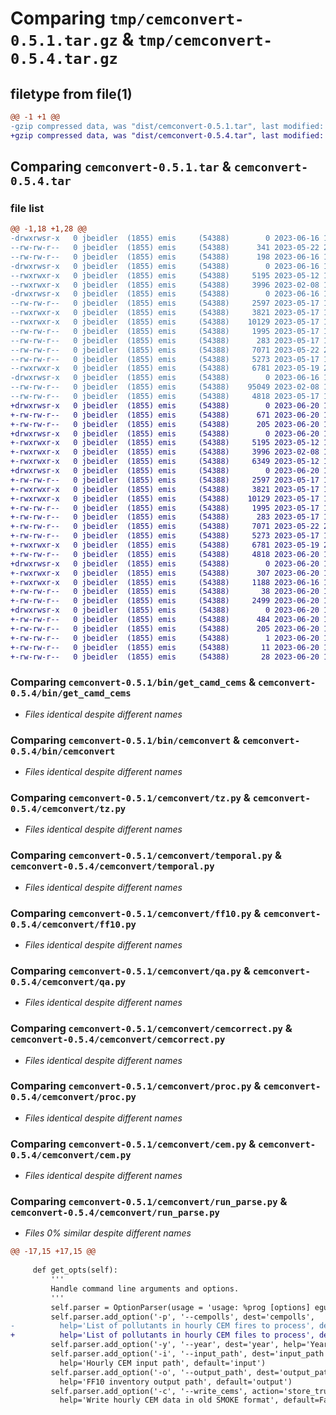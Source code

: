 # Comparing `tmp/cemconvert-0.5.1.tar.gz` & `tmp/cemconvert-0.5.4.tar.gz`

## filetype from file(1)

```diff
@@ -1 +1 @@
-gzip compressed data, was "dist/cemconvert-0.5.1.tar", last modified: Fri Jun 16 19:42:26 2023, max compression
+gzip compressed data, was "dist/cemconvert-0.5.4.tar", last modified: Tue Jun 20 17:21:59 2023, max compression
```

## Comparing `cemconvert-0.5.1.tar` & `cemconvert-0.5.4.tar`

### file list

```diff
@@ -1,18 +1,28 @@
-drwxrwsr-x   0 jbeidler  (1855) emis     (54388)        0 2023-06-16 19:42:26.000000 cemconvert-0.5.1/
--rw-rw-r--   0 jbeidler  (1855) emis     (54388)      341 2023-05-22 20:27:00.000000 cemconvert-0.5.1/setup.py
--rw-rw-r--   0 jbeidler  (1855) emis     (54388)      198 2023-06-16 19:42:26.000000 cemconvert-0.5.1/PKG-INFO
-drwxrwsr-x   0 jbeidler  (1855) emis     (54388)        0 2023-06-16 19:42:26.000000 cemconvert-0.5.1/bin/
--rwxrwxr-x   0 jbeidler  (1855) emis     (54388)     5195 2023-05-12 16:05:11.000000 cemconvert-0.5.1/bin/get_camd_cems
--rwxrwxr-x   0 jbeidler  (1855) emis     (54388)     3996 2023-02-08 15:41:07.000000 cemconvert-0.5.1/bin/cemconvert
-drwxrwsr-x   0 jbeidler  (1855) emis     (54388)        0 2023-06-16 19:42:26.000000 cemconvert-0.5.1/cemconvert/
--rw-rw-r--   0 jbeidler  (1855) emis     (54388)     2597 2023-05-17 15:23:53.000000 cemconvert-0.5.1/cemconvert/tz.py
--rwxrwxr-x   0 jbeidler  (1855) emis     (54388)     3821 2023-05-17 15:23:53.000000 cemconvert-0.5.1/cemconvert/temporal.py
--rwxrwxr-x   0 jbeidler  (1855) emis     (54388)    10129 2023-05-17 15:23:53.000000 cemconvert-0.5.1/cemconvert/ff10.py
--rw-rw-r--   0 jbeidler  (1855) emis     (54388)     1995 2023-05-17 15:23:53.000000 cemconvert-0.5.1/cemconvert/qa.py
--rw-rw-r--   0 jbeidler  (1855) emis     (54388)      283 2023-05-17 15:23:53.000000 cemconvert-0.5.1/cemconvert/__init__.py
--rw-rw-r--   0 jbeidler  (1855) emis     (54388)     7071 2023-05-22 20:25:07.000000 cemconvert-0.5.1/cemconvert/cemcorrect.py
--rw-rw-r--   0 jbeidler  (1855) emis     (54388)     5273 2023-05-17 15:23:53.000000 cemconvert-0.5.1/cemconvert/proc.py
--rwxrwxr-x   0 jbeidler  (1855) emis     (54388)     6781 2023-05-19 20:23:16.000000 cemconvert-0.5.1/cemconvert/cem.py
-drwxrwsr-x   0 jbeidler  (1855) emis     (54388)        0 2023-06-16 19:42:26.000000 cemconvert-0.5.1/cemconvert/data/
--rw-rw-r--   0 jbeidler  (1855) emis     (54388)    95049 2023-02-08 15:30:00.000000 cemconvert-0.5.1/cemconvert/data/county_fips_tz.csv
--rw-rw-r--   0 jbeidler  (1855) emis     (54388)     4818 2023-05-17 15:23:53.000000 cemconvert-0.5.1/cemconvert/run_parse.py
+drwxrwsr-x   0 jbeidler  (1855) emis     (54388)        0 2023-06-20 17:21:59.000000 cemconvert-0.5.4/
+-rw-rw-r--   0 jbeidler  (1855) emis     (54388)      671 2023-06-20 17:21:54.000000 cemconvert-0.5.4/setup.py
+-rw-rw-r--   0 jbeidler  (1855) emis     (54388)      205 2023-06-20 17:21:59.000000 cemconvert-0.5.4/PKG-INFO
+drwxrwsr-x   0 jbeidler  (1855) emis     (54388)        0 2023-06-20 17:21:59.000000 cemconvert-0.5.4/bin/
+-rwxrwxr-x   0 jbeidler  (1855) emis     (54388)     5195 2023-05-12 16:05:11.000000 cemconvert-0.5.4/bin/get_camd_cems
+-rwxrwxr-x   0 jbeidler  (1855) emis     (54388)     3996 2023-02-08 15:41:07.000000 cemconvert-0.5.4/bin/cemconvert
+-rwxrwxr-x   0 jbeidler  (1855) emis     (54388)     6349 2023-05-12 16:11:03.000000 cemconvert-0.5.4/bin/get_camd_cems_bulk
+drwxrwsr-x   0 jbeidler  (1855) emis     (54388)        0 2023-06-20 17:21:59.000000 cemconvert-0.5.4/cemconvert/
+-rw-rw-r--   0 jbeidler  (1855) emis     (54388)     2597 2023-05-17 15:23:53.000000 cemconvert-0.5.4/cemconvert/tz.py
+-rwxrwxr-x   0 jbeidler  (1855) emis     (54388)     3821 2023-05-17 15:23:53.000000 cemconvert-0.5.4/cemconvert/temporal.py
+-rwxrwxr-x   0 jbeidler  (1855) emis     (54388)    10129 2023-05-17 15:23:53.000000 cemconvert-0.5.4/cemconvert/ff10.py
+-rw-rw-r--   0 jbeidler  (1855) emis     (54388)     1995 2023-05-17 15:23:53.000000 cemconvert-0.5.4/cemconvert/qa.py
+-rw-rw-r--   0 jbeidler  (1855) emis     (54388)      283 2023-05-17 15:23:53.000000 cemconvert-0.5.4/cemconvert/__init__.py
+-rw-rw-r--   0 jbeidler  (1855) emis     (54388)     7071 2023-05-22 20:25:07.000000 cemconvert-0.5.4/cemconvert/cemcorrect.py
+-rw-rw-r--   0 jbeidler  (1855) emis     (54388)     5273 2023-05-17 15:23:53.000000 cemconvert-0.5.4/cemconvert/proc.py
+-rwxrwxr-x   0 jbeidler  (1855) emis     (54388)     6781 2023-05-19 20:23:16.000000 cemconvert-0.5.4/cemconvert/cem.py
+-rw-rw-r--   0 jbeidler  (1855) emis     (54388)     4818 2023-06-20 16:36:27.000000 cemconvert-0.5.4/cemconvert/run_parse.py
+drwxrwsr-x   0 jbeidler  (1855) emis     (54388)        0 2023-06-20 17:21:59.000000 cemconvert-0.5.4/examples/
+-rwxrwxr-x   0 jbeidler  (1855) emis     (54388)      307 2023-06-20 16:30:32.000000 cemconvert-0.5.4/examples/get_camd_cems.csh
+-rwxrwxr-x   0 jbeidler  (1855) emis     (54388)     1188 2023-06-16 19:57:48.000000 cemconvert-0.5.4/examples/cemconvert_2021.csh
+-rw-rw-r--   0 jbeidler  (1855) emis     (54388)       38 2023-06-20 17:21:59.000000 cemconvert-0.5.4/setup.cfg
+-rw-rw-r--   0 jbeidler  (1855) emis     (54388)     2499 2023-06-20 16:44:51.000000 cemconvert-0.5.4/README.md
+drwxrwsr-x   0 jbeidler  (1855) emis     (54388)        0 2023-06-20 17:21:59.000000 cemconvert-0.5.4/cemconvert.egg-info/
+-rw-rw-r--   0 jbeidler  (1855) emis     (54388)      484 2023-06-20 17:21:59.000000 cemconvert-0.5.4/cemconvert.egg-info/SOURCES.txt
+-rw-rw-r--   0 jbeidler  (1855) emis     (54388)      205 2023-06-20 17:21:59.000000 cemconvert-0.5.4/cemconvert.egg-info/PKG-INFO
+-rw-rw-r--   0 jbeidler  (1855) emis     (54388)        1 2023-06-20 17:21:59.000000 cemconvert-0.5.4/cemconvert.egg-info/dependency_links.txt
+-rw-rw-r--   0 jbeidler  (1855) emis     (54388)       11 2023-06-20 17:21:59.000000 cemconvert-0.5.4/cemconvert.egg-info/top_level.txt
+-rw-rw-r--   0 jbeidler  (1855) emis     (54388)       28 2023-06-20 17:21:59.000000 cemconvert-0.5.4/cemconvert.egg-info/requires.txt
```

### Comparing `cemconvert-0.5.1/bin/get_camd_cems` & `cemconvert-0.5.4/bin/get_camd_cems`

 * *Files identical despite different names*

### Comparing `cemconvert-0.5.1/bin/cemconvert` & `cemconvert-0.5.4/bin/cemconvert`

 * *Files identical despite different names*

### Comparing `cemconvert-0.5.1/cemconvert/tz.py` & `cemconvert-0.5.4/cemconvert/tz.py`

 * *Files identical despite different names*

### Comparing `cemconvert-0.5.1/cemconvert/temporal.py` & `cemconvert-0.5.4/cemconvert/temporal.py`

 * *Files identical despite different names*

### Comparing `cemconvert-0.5.1/cemconvert/ff10.py` & `cemconvert-0.5.4/cemconvert/ff10.py`

 * *Files identical despite different names*

### Comparing `cemconvert-0.5.1/cemconvert/qa.py` & `cemconvert-0.5.4/cemconvert/qa.py`

 * *Files identical despite different names*

### Comparing `cemconvert-0.5.1/cemconvert/cemcorrect.py` & `cemconvert-0.5.4/cemconvert/cemcorrect.py`

 * *Files identical despite different names*

### Comparing `cemconvert-0.5.1/cemconvert/proc.py` & `cemconvert-0.5.4/cemconvert/proc.py`

 * *Files identical despite different names*

### Comparing `cemconvert-0.5.1/cemconvert/cem.py` & `cemconvert-0.5.4/cemconvert/cem.py`

 * *Files identical despite different names*

### Comparing `cemconvert-0.5.1/cemconvert/run_parse.py` & `cemconvert-0.5.4/cemconvert/run_parse.py`

 * *Files 0% similar despite different names*

```diff
@@ -17,15 +17,15 @@
 
     def get_opts(self):
         '''
         Handle command line arguments and options.
         '''
         self.parser = OptionParser(usage = 'usage: %prog [options] egu_annual_ff10')
         self.parser.add_option('-p', '--cempolls', dest='cempolls', 
-          help='List of pollutants in hourly CEM fires to process', default='NOX,SO2,CO2')
+          help='List of pollutants in hourly CEM files to process', default='NOX,SO2,CO2')
         self.parser.add_option('-y', '--year', dest='year', help='Year to process', default='2016')
         self.parser.add_option('-i', '--input_path', dest='input_path', 
           help='Hourly CEM input path', default='input')
         self.parser.add_option('-o', '--output_path', dest='output_path', 
           help='FF10 inventory output path', default='output')
         self.parser.add_option('-c', '--write_cems', action='store_true', dest='write_cems', 
           help='Write hourly CEM data in old SMOKE format', default=False)
```

